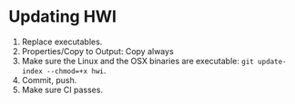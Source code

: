 ﻿# Updating HWI

1. Replace executables.
2. Properties/Copy to Output: Copy always
3. Make sure the Linux and the OSX binaries are executable: `git update-index --chmod=+x hwi`.
4. Commit, push.
5. Make sure CI passes.